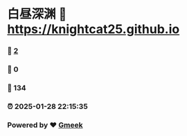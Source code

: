 # 白昼深渊 :link: https://knightcat25.github.io 
### :page_facing_up: [2](https://knightcat25.github.io/tag.html) 
### :speech_balloon: 0 
### :hibiscus: 134 
### :alarm_clock: 2025-01-28 22:15:35 
### Powered by :heart: [Gmeek](https://github.com/Meekdai/Gmeek)
